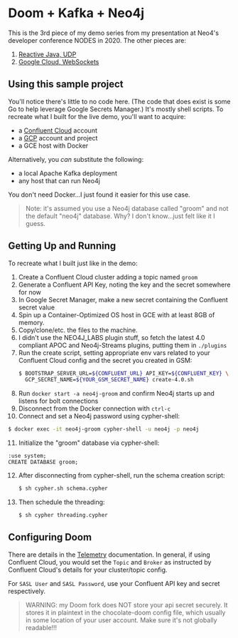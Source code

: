 # Doom + Kafka + Neo4j

This is the 3rd piece of my demo series from my presentation at Neo4's
developer conference NODES in 2020. The other pieces are:

1. [Reactive Java, UDP](https://github.com/voutilad/groom)
2. [Google Cloud, WebSockets](https://github.com/voutilad/groom-gcp)

## Using this sample project
You'll notice there's little to no code here. (The code that does
exist is some Go to help leverage Google Secrets Manager.) It's mostly
shell scripts. To recreate what I built for the live demo, you'll want
to acquire:

- a [Confluent Cloud](https://confluent.cloud) account
- a [GCP](https://cloud.google.com) account and project
- a GCE host with Docker

Alternatively, you *can* substitute the following:

- a local Apache Kafka deployment
- any host that can run Neo4j

You don't need Docker...I just found it easier for this use case.

> Note: it's assumed you use a Neo4j database called "groom" and not
> the default "neo4j" database. Why? I don't know...just felt like
> it I guess.

## Getting Up and Running
To recreate what I built just like in the demo:

1. Create a Confluent Cloud cluster adding a topic named `groom`
2. Generate a Confluent API Key, noting the key and the secret
   somewhere for now
3. In Google Secret Manager, make a new secret containing the
   Confluent secret value
4. Spin up a Container-Optimized OS host in GCE with at least 8GB of
   memory.
5. Copy/clone/etc. the files to the machine.
6. I didn't use the NEO4J_LABS plugin stuff, so fetch the latest 4.0
   compliant APOC and Neo4j-Streams plugins, putting them in
   `./plugins`
7. Run the create script, setting appropriate env vars related to your
   Confluent Cloud config and the secret you created in GSM:
   ```bash
   $ BOOTSTRAP_SERVER_URL=${CONFLUENT_URL} API_KEY=${CONFLUENT_KEY} \
     GCP_SECRET_NAME=${YOUR_GSM_SECRET_NAME} create-4.0.sh
   ```
8. Run `docker start -a neo4j-groom` and confirm Neo4j starts up and
   listens for bolt connections
9. Disconnect from the Docker connection with `ctrl-c`
10. Connect and set a Neo4j password using cypher-shell:
   ```bash
   $ docker exec -it neo4j-groom cypher-shell -u neo4j -p neo4j
   ```
11. Initialize the "groom" database via cypher-shell:
   ```
   :use system;
   CREATE DATABASE groom;
   ```
12. After disconnecting from cypher-shell, run the schema creation
    script:
    ```bash
    $ sh cypher.sh schema.cypher
    ```
13. Then schedule the threading:
    ```bash
    $ sh cypher threading.cypher
    ```

## Configuring Doom
There are details in the
[Telemetry](https://github.com/voutilad/chocolate-doom/blob/personal/TELEMETRY.md)
documentation. In general, if using Confluent Cloud, you would set the
`Topic` and `Broker` as instructed by Confluent Cloud's details for
your cluster/topic config.

For `SASL User` and `SASL Password`, use your Confluent API key and
secret respectively.

> WARNING: my Doom fork does NOT store your api secret securely. It
> stores it in plaintext in the chocolate-doom config file, which
> usually in some location of your user account. Make sure it's not
> globally readable!!!
